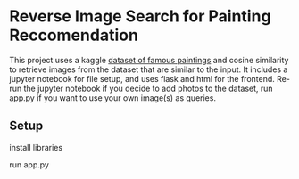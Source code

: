 <h1>Reverse Image Search for Painting Reccomendation</h1>

<p>
This project uses a kaggle <a href = "https://www.kaggle.com/datasets/mexwell/famous-paintings">dataset of famous paintings</a> and cosine similarity to retrieve images from the dataset that are similar to the input. It includes a jupyter notebook for file setup, and uses flask and html for the frontend. Re-run the jupyter notebook if you decide to add photos to the dataset, run app.py if you want to use your own image(s) as queries. 
</p>

<h2>Setup</h2>

<p>
install libraries

run app.py
  
</p>
